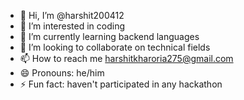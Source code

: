 - 👋 Hi, I’m @harshit200412
- 👀 I’m interested in coding
- 🌱 I’m currently learning backend languages
- 💞️ I’m looking to collaborate on technical fields
- 📫 How to reach me harshitkharoria275@gmail.com
- 😄 Pronouns: he/him
- ⚡ Fun fact: haven't participated in any hackathon

<!---
harshit200412/harshit200412 is a ✨ special ✨ repository because its `README.md` (this file) appears on your GitHub profile.
You can click the Preview link to take a look at your changes.
--->
